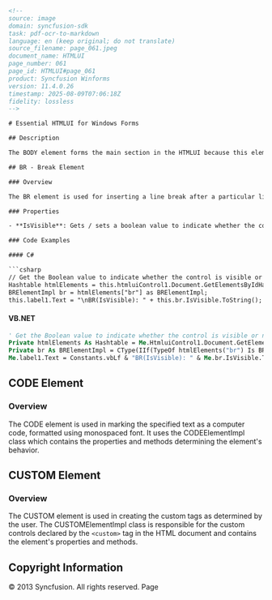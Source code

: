 ```html
<!-- 
source: image
domain: syncfusion-sdk
task: pdf-ocr-to-markdown
language: en (keep original; do not translate)
source_filename: page_061.jpeg
document_name: HTMLUI
page_number: 061
page_id: HTMLUI#page_061
product: Syncfusion Winforms
version: 11.4.0.26
timestamp: 2025-08-09T07:06:18Z
fidelity: lossless
-->

# Essential HTMLUI for Windows Forms

## Description

The BODY element forms the main section in the HTMLUI because this element contains all the other elements and details regarding their position and properties. The BODYElementImpl class contains the properties and methods for this element.

## BR - Break Element

### Overview

The BR element is used for inserting a line break after a particular line. This is implemented using the `<br>` tag in the HTML document. The BRElementImpl class contains the properties and methods for this element's behavior.

### Properties

- **IsVisible**: Gets / sets a boolean value to indicate whether the control is shown / hidden.

### Code Examples

#### C#

```csharp
// Get the Boolean value to indicate whether the control is visible or not.
Hashtable htmlElements = this.htmluiControl1.Document.GetElementsByIdHash();
BRElementImpl br = htmlElements["br"] as BRElementImpl;
this.label1.Text = "\nBR(IsVisible): " + this.br.IsVisible.ToString();
```

#### VB.NET

```vb
' Get the Boolean value to indicate whether the control is visible or not.
Private htmlElements As Hashtable = Me.HtmluiControl1.Document.GetElementsByIdHash()
Private br As BRElementImpl = CType(IIf(TypeOf htmlElements("br") Is BRElementImpl, htmlElements("br"), Nothing), BRElementImpl)
Me.label1.Text = Constants.vbLf & "BR(IsVisible): " & Me.br.IsVisible.ToString()
```

## CODE Element

### Overview

The CODE element is used in marking the specified text as a computer code, formatted using monospaced font. It uses the CODEElementImpl class which contains the properties and methods determining the element's behavior.

## CUSTOM Element

### Overview

The CUSTOM element is used in creating the custom tags as determined by the user. The CUSTOMElementImpl class is responsible for the custom controls declared by the `<custom>` tag in the HTML document and contains the element's properties and methods.

## Copyright Information

© 2013 Syncfusion. All rights reserved.
Page
```